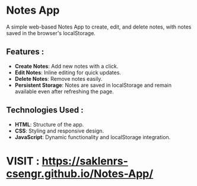 # Notes App

A simple web-based Notes App to create, edit, and delete notes, with notes saved in the browser's localStorage.

## Features :
- **Create Notes**: Add new notes with a click.
- **Edit Notes**: Inline editing for quick updates.
- **Delete Notes**: Remove notes easily.
- **Persistent Storage**: Notes are saved in localStorage and remain available even after refreshing the page.

## Technologies Used :
- **HTML**: Structure of the app.
- **CSS**: Styling and responsive design.
- **JavaScript**: Dynamic functionality and localStorage integration.

# VISIT : https://saklenrs-csengr.github.io/Notes-App/
